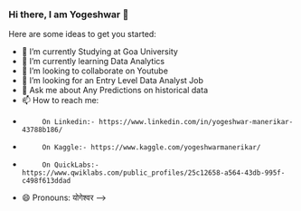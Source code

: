 ### Hi there, I am Yogeshwar 👋



Here are some ideas to get you started:

- 🔭 I’m currently Studying at Goa University 
- 🌱 I’m currently learning Data Analytics
- 👯 I’m looking to collaborate on Youtube
- 🤔 I’m looking for an Entry Level Data Analyst Job
- 💬 Ask me about Any Predictions on historical data 
- 📫 How to reach me: 
-          On Linkedin:- https://www.linkedin.com/in/yogeshwar-manerikar-43788b186/
-          On Kaggle:- https://www.kaggle.com/yogeshwarmanerikar/ 
-          On QuickLabs:- https://www.qwiklabs.com/public_profiles/25c12658-a564-43db-995f-c498f613ddad 
- 😄 Pronouns: योगेश्वर 
-->
